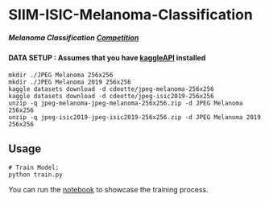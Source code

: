 # SIIM-ISIC-Melanoma-Classification
##### Melanoma Classification [Competition](https://www.kaggle.com/c/siim-isic-melanoma-classification)
#### DATA SETUP : Assumes that you have [kaggleAPI](https://github.com/Kaggle/kaggle-api) installed
```
mkdir ./JPEG Melanoma 256x256
mkdir ./JPEG Melanoma 2019 256x256
kaggle datasets download -d cdeotte/jpeg-melanoma-256x256
kaggle datasets download -d cdeotte/jpeg-isic2019-256x256
unzip -q jpeg-melanoma-jpeg-melanoma-256x256.zip -d JPEG Melanoma 256x256
unzip -q jpeg-isic2019-jpeg-isic2019-256x256.zip -d JPEG Melanoma 2019 256x256
```
## Usage 
```
# Train Model:
python train.py
```
You can run the [notebook](https://github.com/Med-Amine-saighi/SIIM-ISIC-Melanoma-Classification/blob/main/melanoma-pytorch-train-bceloss.ipynb) to showcase the training process.
